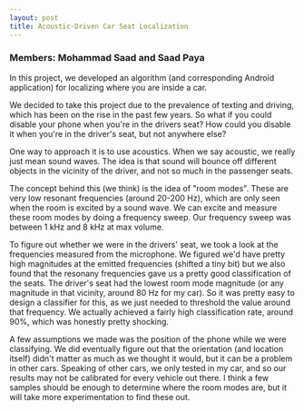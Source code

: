 ```yaml
---
layout: post
title: Acoustic-Driven Car Seat Localization
---
```

### Members: Mohammad Saad and Saad Paya

In this project, we developed an algorithm (and corresponding Android application) for localizing where you are inside a car.

We decided to take this project due to the prevalence of texting and driving, which has been on the rise in the past few years. So what if you could disable your phone when you're in the drivers seat? How could you disable it when you're in the driver's seat, but not anywhere else?

One way to approach it is to use acoustics. When we say acoustic, we really just mean sound waves. The idea is that sound will bounce off different objects in the vicinity of the driver, and not so much in the passenger seats.

The concept behind this (we think) is the idea of "room modes". These are very low resonant frequencies (around 20-200 Hz), which are only seen when the room is excited by a sound wave. We can excite and measure these room modes by doing a frequency sweep. Our frequency sweep was between 1 kHz and 8 kHz at max volume.

To figure out whether we were in the drivers' seat, we took a look at the frequencies measured from the microphone. We figured we'd have pretty high magnitudes at the emitted frequencies (shifted a tiny bit) but we also found that the resonany frequencies gave us a pretty good classification of the seats. The driver's seat had the lowest room mode magnitude (or any magnitude in that vicinity, around 80 Hz for my car). So it was pretty easy to design a classifier for this, as we just needed to threshold the value around that frequency. We actually achieved a fairly high classification rate, around 90%, which was honestly pretty shocking.

A few assumptions we made was the position of the phone while we were classifying. We did eventually figure out that the orientation (and location itself) didn't matter as much as we thought it would, but it can be a problem in other cars. Speaking of other cars, we only tested in my car, and so our results may not be calibrated for every vehicle out there. I think a few samples should be enough to determine where the room modes are, but it will take more experimentation to find these out.

